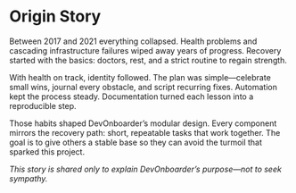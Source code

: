 # Origin Story

Between 2017 and 2021 everything collapsed. Health problems and cascading
infrastructure failures wiped away years of progress. Recovery started with
the basics: doctors, rest, and a strict routine to regain strength.

With health on track, identity followed. The plan was simple—celebrate small
wins, journal every obstacle, and script recurring fixes. Automation kept the
process steady. Documentation turned each lesson into a reproducible step.

Those habits shaped DevOnboarder’s modular design. Every component mirrors the
recovery path: short, repeatable tasks that work together. The goal is to give
others a stable base so they can avoid the turmoil that sparked this project.

*This story is shared only to explain DevOnboarder’s purpose—not to seek
sympathy.*
